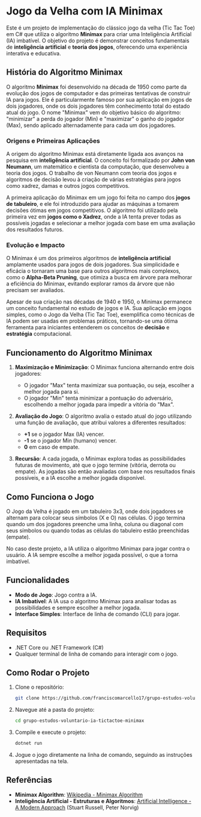# Jogo da Velha com IA Minimax

Este é um projeto de implementação do clássico jogo da velha (Tic Tac Toe) em C# que utiliza o algoritmo **Minimax** para criar uma Inteligência Artificial (IA) imbatível. O objetivo do projeto é demonstrar conceitos fundamentais de **inteligência artificial** e **teoria dos jogos**, oferecendo uma experiência interativa e educativa.

## História do Algoritmo Minimax

O algoritmo **Minimax** foi desenvolvido na década de 1950 como parte da evolução dos jogos de computador e das primeiras tentativas de construir IA para jogos. Ele é particularmente famoso por sua aplicação em jogos de dois jogadores, onde os dois jogadores têm conhecimento total do estado atual do jogo. O nome "Minimax" vem do objetivo básico do algoritmo: "minimizar" a perda do jogador (Min) e "maximizar" o ganho do jogador (Max), sendo aplicado alternadamente para cada um dos jogadores.

### Origens e Primeiras Aplicações

A origem do algoritmo Minimax está diretamente ligada aos avanços na pesquisa em **inteligência artificial**. O conceito foi formalizado por **John von Neumann**, um matemático e cientista da computação, que desenvolveu a teoria dos jogos. O trabalho de von Neumann com teoria dos jogos e algoritmos de decisão levou à criação de várias estratégias para jogos como xadrez, damas e outros jogos competitivos.

A primeira aplicação do Minimax em um jogo foi feita no campo dos **jogos de tabuleiro**, e ele foi introduzido para ajudar as máquinas a tomarem decisões ótimas em jogos competitivos. O algoritmo foi utilizado pela primeira vez em **jogos como o Xadrez**, onde a IA tenta prever todas as possíveis jogadas e selecionar a melhor jogada com base em uma avaliação dos resultados futuros.

### Evolução e Impacto

O Minimax é um dos primeiros algoritmos de **inteligência artificial** amplamente usados para jogos de dois jogadores. Sua simplicidade e eficácia o tornaram uma base para outros algoritmos mais complexos, como o **Alpha-Beta Pruning**, que otimiza a busca em árvore para melhorar a eficiência do Minimax, evitando explorar ramos da árvore que não precisam ser avaliados.

Apesar de sua criação nas décadas de 1940 e 1950, o Minimax permanece um conceito fundamental no estudo de jogos e IA. Sua aplicação em jogos simples, como o Jogo da Velha (Tic Tac Toe), exemplifica como técnicas de IA podem ser usadas em problemas práticos, tornando-se uma ótima ferramenta para iniciantes entenderem os conceitos de **decisão** e **estratégia** computacional.

## Funcionamento do Algoritmo Minimax

1. **Maximização e Minimização**: O Minimax funciona alternando entre dois jogadores:
   - O jogador "Max" tenta maximizar sua pontuação, ou seja, escolher a melhor jogada para si.
   - O jogador "Min" tenta minimizar a pontuação do adversário, escolhendo a melhor jogada para impedir a vitória do "Max".

2. **Avaliação do Jogo**: O algoritmo avalia o estado atual do jogo utilizando uma função de avaliação, que atribui valores a diferentes resultados:
   - **+1** se o jogador Max (IA) vencer.
   - **-1** se o jogador Min (humano) vencer.
   - **0** em caso de empate.

3. **Recursão**: A cada jogada, o Minimax explora todas as possibilidades futuras de movimento, até que o jogo termine (vitória, derrota ou empate). As jogadas são então avaliadas com base nos resultados finais possíveis, e a IA escolhe a melhor jogada disponível.

## Como Funciona o Jogo

O Jogo da Velha é jogado em um tabuleiro 3x3, onde dois jogadores se alternam para colocar seus símbolos (X e O) nas células. O jogo termina quando um dos jogadores preenche uma linha, coluna ou diagonal com seus símbolos ou quando todas as células do tabuleiro estão preenchidas (empate).

No caso deste projeto, a IA utiliza o algoritmo Minimax para jogar contra o usuário. A IA sempre escolhe a melhor jogada possível, o que a torna imbatível.

## Funcionalidades

- **Modo de Jogo**: Jogo contra a IA.
- **IA Imbatível**: A IA usa o algoritmo Minimax para analisar todas as possibilidades e sempre escolher a melhor jogada.
- **Interface Simples**: Interface de linha de comando (CLI) para jogar.

## Requisitos

- .NET Core ou .NET Framework (C#)
- Qualquer terminal de linha de comando para interagir com o jogo.

## Como Rodar o Projeto

1. Clone o repositório:
   ```bash
   git clone https://github.com/franciscomarcello17/grupo-estudos-voluntario-ia-tictactoe-minimax.git
   ```
2. Navegue até a pasta do projeto:
   ```bash
   cd grupo-estudos-voluntario-ia-tictactoe-minimax
   ```
3. Compile e execute o projeto:
   ```bash
   dotnet run
   ```

4. Jogue o jogo diretamente na linha de comando, seguindo as instruções apresentadas na tela.

## Referências

- **Minimax Algorithm**: [Wikipedia - Minimax Algorithm](https://en.wikipedia.org/wiki/Minimax)
- **Inteligência Artificial - Estruturas e Algoritmos**: [Artificial Intelligence - A Modern Approach](http://aima.cs.berkeley.edu/) (Stuart Russell, Peter Norvig)
